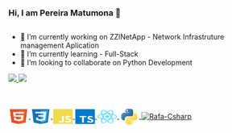 ### Hi, I am Pereira Matumona 👋
##
<!--
**pereiramatumona/pereiramatumona** is a ✨ _special_ ✨ repository because its `README.md` (this file) appears on your GitHub profile.

Here are some ideas to get you started:
-->

- 🔭 I’m currently working on ZZlNetApp - Network Infrastruture management Aplication   
- 🌱 I’m currently learning  - Full-Stack
- 👯 I’m looking to collaborate on Python Development 


<div>
  <a href="https://beacons.ai/pereiramatumona">
  <img height="180em" src="https://github-readme-stats.vercel.app/api?username=pereiramatumona&show_icons-true&theme-dracula&include_all_commits-true&count_private-true"/> 
    <img height="188em" src=" https://github-readme-stats.vercel.app/api/top-langs/?username=pereiramatumona&layout=compact&langs_count=16&theme=dracula"/>
</div>

##
<div style="display: inline_block"><br> 
  <img align="center" alt="Rafa-HTML" height="30" width="40" src="https://raw.githubusercontent.com/devicons/devicon/master/icons/html5/html5-original.svg"> 
  <img align="center" alt="Rafa-CSS" height="30" width="40" src="https://raw.githubusercontent.com/devicons/devicon/master/icons/css3/css3-original.svg">
  <img align="center" alt="Rafa-3s" height="30" width="40" src="https://raw.githubusercontent.com/devicons/devicon/master/icons/javascript/javascript-plain.svg">
  
  <img align="center" alt="Rafa-Ts" height="30" width="40" src="https://raw.githubusercontent.com/devicons/devicon/master/icons/typescript/typescript-plain.svg"> 
  <img align="center" alt="Rafa-React" height="30" width="40" src="https://raw.githubusercontent.com/devicons/devicon/master/icons/react/react-original.svg"> 
   
  <img align="center" alt="Rafa-Python" height="38" width="40" src="https://raw.githubusercontent.com/devicons/devicon/master/icons/python/python-original.svg"> 
  <img align="center" alt="Rafa-Csharp" height="38" width="40" src="https://raw.githubusercontent.com/devicons/devicon/master/icons/csharp/django-original.svg"> 
</div>

